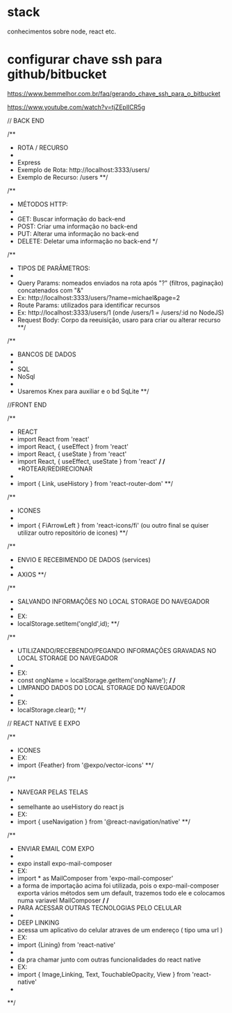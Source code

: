 # stack
conhecimentos sobre node, react etc.

# configurar chave ssh para github/bitbucket

https://www.bemmelhor.com.br/faq/gerando_chave_ssh_para_o_bitbucket

https://www.youtube.com/watch?v=tjZEplICR5g


// BACK END

/**
* ROTA / RECURSO
*
* Express
* Exemplo de Rota: http://localhost:3333/users/
* Exemplo de Recurso: /users
**/

/**
* MÉTODOS HTTP: 
*
* GET: Buscar informação do back-end
* POST: Criar uma informação no back-end
* PUT: Alterar uma informação no back-end
* DELETE: Deletar uma informação no back-end
*/

/**
* TIPOS DE PARÂMETROS:
* 
* Query Params: nomeados enviados na rota após "?" (filtros, paginação) concatenados com "&"
* Ex: http://localhost:3333/users/?name=michael&page=2
* Route Params: utilizados para identificar recursos
* Ex: http://localhost:3333/users/1 (onde /users/1 = /users/:id no NodeJS)
* Request Body: Corpo da reeuisição, usaro para criar ou alterar recurso
**/

/**
* BANCOS DE DADOS
* 
* SQL
* NoSql
* 
* Usaremos Knex para auxiliar e o bd SqLite
**/


//FRONT END

/**
*  REACT
*  import React from 'react'
*  import React, { useEffect } from 'react'
*  import React, { useState } from 'react'
*  import React, { useEffect, useState } from 'react'
**/
/** 
*ROTEAR/REDIRECIONAR
*
* import { Link, useHistory } from 'react-router-dom'
**/

/**
* ICONES 
* 
* import { FiArrowLeft } from 'react-icons/fi' (ou outro final se quiser utilizar outro repositório de icones)
**/

/**
* ENVIO E RECEBIMENDO DE DADOS (services)
* 
* AXIOS
**/

/**
* SALVANDO INFORMAÇÕES NO LOCAL STORAGE DO NAVEGADOR
*   
* EX:      
* localStorage.setItem('ongId',id);
**/

/**
* UTILIZANDO/RECEBENDO/PEGANDO INFORMAÇÕES GRAVADAS NO LOCAL STORAGE DO NAVEGADOR
*    
* EX:     
* const ongName = localStorage.getItem('ongName');
**/
/**
* LIMPANDO DADOS DO LOCAL STORAGE DO NAVEGADOR
*
* EX:
* localStorage.clear();
**/

// REACT NATIVE E EXPO

/**
* ICONES
* EX:
* import {Feather} from '@expo/vector-icons'
**/

/**
* NAVEGAR PELAS TELAS 
*
* semelhante ao useHistory do react js
* EX:
* import { useNavigation } from '@react-navigation/native'
**/

/**
* ENVIAR EMAIL COM EXPO 
*
* expo install expo-mail-composer
* EX:
* import * as MailComposer from 'expo-mail-composer'
* a forma de importação acima foi utilizada, pois o expo-mail-composer exporta vários métodos sem um default, trazemos todo ele e colocamos numa variavel MailComposer
**/
/**
* PARA ACESSAR OUTRAS TECNOLOGIAS PELO CELULAR
*
* DEEP LINKING
* acessa um aplicativo do celular atraves de um endereço ( tipo uma url )
* EX:
* import {Lining} from 'react-native'
*
* da pra chamar junto com outras funcionalidades do react native
* EX:
* import { Image,Linking, Text, TouchableOpacity, View } from 'react-native'
*
**/